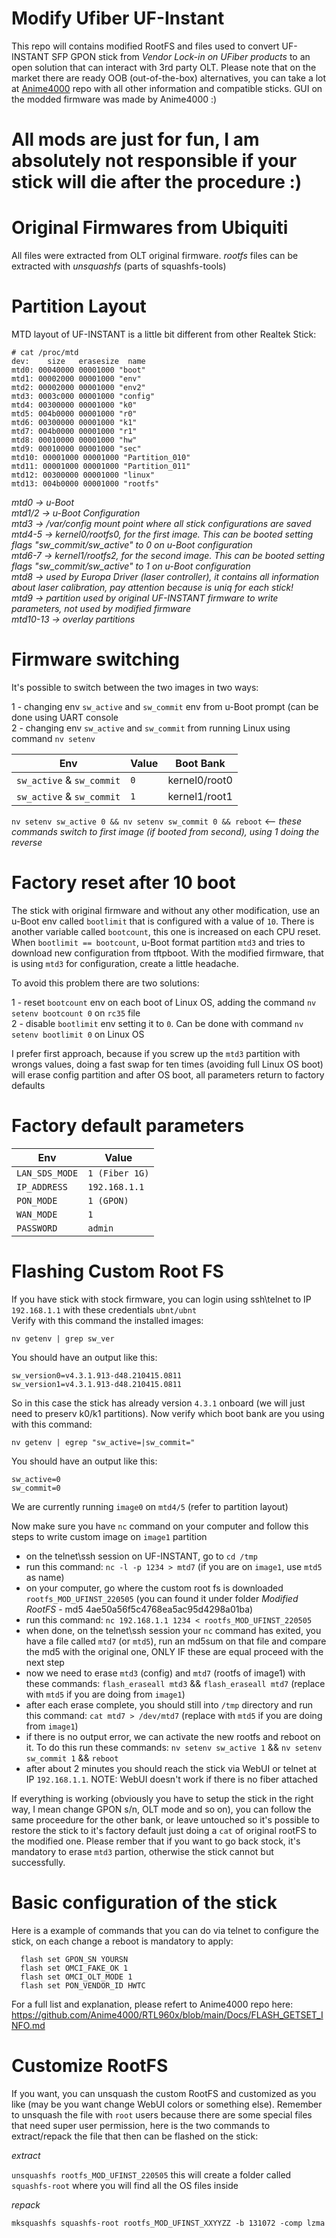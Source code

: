 # Modify Ufiber UF-Instant

This repo will contains modified RootFS and files used to convert UF-INSTANT SFP GPON stick from *Vendor Lock-in on UFiber products* to an open solution
that can interact with 3rd party OLT. 
Please note that on the market there are ready OOB (out-of-the-box) alternatives, you can take a lot at [Anime4000](https://github.com/Anime4000/RTL960x/) repo with all other information and compatible sticks. 
GUI on the modded firmware was made by Anime4000 :)

# All mods are just for fun, I am absolutely not responsible if your stick will die after the procedure :)


# Original Firmwares from Ubiquiti 

All files were extracted from OLT original firmware. *rootfs* files can be extracted with *unsquashfs* (parts of squashfs-tools)

# Partition Layout

MTD layout of UF-INSTANT is a little bit different from other Realtek Stick:

```
# cat /proc/mtd
dev:    size   erasesize  name
mtd0: 00040000 00001000 "boot"
mtd1: 00002000 00001000 "env"
mtd2: 00002000 00001000 "env2"
mtd3: 0003c000 00001000 "config"
mtd4: 00300000 00001000 "k0"
mtd5: 004b0000 00001000 "r0"
mtd6: 00300000 00001000 "k1"
mtd7: 004b0000 00001000 "r1"
mtd8: 00010000 00001000 "hw"
mtd9: 00010000 00001000 "sec"
mtd10: 00001000 00001000 "Partition_010"
mtd11: 00001000 00001000 "Partition_011"
mtd12: 00300000 00001000 "linux"
mtd13: 004b0000 00001000 "rootfs"
```

*mtd0 -> u-Boot*\
*mtd1/2 -> u-Boot Configuration*\
*mtd3 -> /var/config mount point where all stick configurations are saved*\
*mtd4-5 -> kernel0/rootfs0, for the first image. This can be booted setting flags "sw_commit/sw_active" to 0 on u-Boot configuration*\
*mtd6-7 -> kernel1/rootfs2, for the second image. This can be booted setting flags "sw_commit/sw_active" to 1 on u-Boot configuration*\
*mtd8 -> used by Europa Driver (laser controller), it contains all information about laser calibration, pay attention because is uniq for each stick!*\
*mtd9 -> partition used by original UF-INSTANT firmware to write parameters, not used by modified firmware*\
*mtd10-13 -> overlay partitions*

# Firmware switching

It's possible to switch between the two images in two ways:

1 - changing env `sw_active` and `sw_commit` env from u-Boot prompt (can be done using UART console \
2 - changing env `sw_active` and `sw_commit` from running Linux using command `nv setenv`

Env         | Value | Boot Bank
------------| ----- |-------
`sw_active` & `sw_commit` | `0`   | kernel0/root0
`sw_active` & `sw_commit` | `1`   | kernel1/root1

`nv setenv sw_active 0 && nv setenv sw_commit 0 && reboot` <-- *these commands switch to first image (if booted from second), using 1 doing the reverse*

# Factory reset after 10 boot

The stick with original firmware and without any other modification, use an u-Boot env called `bootlimit` that is configured with a value of `10`. There is another variable called `bootcount`, this one is increased on each CPU reset. When `bootlimit == bootcount`, u-Boot format partition `mtd3` and tries to download new configuration from tftpboot. With the modified firmware, that is using `mtd3` for configuration, create a little headache.

To avoid this problem there are two solutions:

1 - reset `bootcount` env on each boot of Linux OS, adding the command `nv setenv bootcount 0` on `rc35` file\
2 - disable `bootlimit` env setting it to `0`. Can be done with command `nv setenv bootlimit 0` on Linux OS

I prefer first approach, because if you screw up the `mtd3` partition with wrongs values, doing a fast swap for ten times (avoiding full Linux OS boot) will erase config partition and after OS boot, all parameters return to factory defaults

# Factory default parameters

Env           | Value
--------------| -----
`LAN_SDS_MODE`  | `1 (Fiber 1G)`
`IP_ADDRESS`    | `192.168.1.1`
`PON_MODE`      | `1 (GPON)`
`WAN_MODE`      | `1`
`PASSWORD`      | `admin`

# Flashing Custom Root FS

If you have stick with stock firmware, you can login using ssh\telnet to IP `192.168.1.1` with these credentials `ubnt/ubnt`\
Verify with this command the installed images:

`nv getenv | grep sw_ver`

You should have an output like this:

```
sw_version0=v4.3.1.913-d48.210415.0811
sw_version1=v4.3.1.913-d48.210415.0811
```

So in this case the stick has already version `4.3.1` onboard (we will just need to preserv k0/k1 partitions). Now verify which boot bank are you using with this command:

`nv getenv | egrep "sw_active=|sw_commit="`

You should have an output like this:

```
sw_active=0
sw_commit=0
```

We are currently running `image0` on `mtd4/5` (refer to partition layout)

Now make sure you have `nc` command on your computer and follow this steps to write custom image on `image1` partition

- on the telnet\ssh session on UF-INSTANT, go to `cd /tmp`
- run this command: `nc -l -p 1234 > mtd7` (if you are on `image1`, use `mtd5` as name)
- on your computer, go where the custom root fs is downloaded `rootfs_MOD_UFINST_220505` (you can found it under folder *Modified RootFS* - md5 4ae50a56f5c4768ea5ac95d4298a01ba)
- run this command: `nc 192.168.1.1 1234 < rootfs_MOD_UFINST_220505`
- when done, on the telnet\ssh session your `nc` command has exited, you have a file called `mtd7` (or `mtd5`), run an md5sum on that file and compare the md5 with the original one, ONLY IF these are equal proceed with the next step
- now we need to erase `mtd3` (config) and `mtd7` (rootfs of image1) with these commands: `flash_eraseall mtd3` && `flash_eraseall mtd7` (replace with `mtd5` if you are doing from `image1`)
- after each erase complete, you should still into `/tmp` directory and run this command: `cat mtd7 > /dev/mtd7` (replace with `mtd5` if you are doing from `image1`)
- if there is no output error, we can activate the new rootfs and reboot on it. To do this run these commands: `nv setenv sw_active 1` && `nv setenv sw_commit 1` && `reboot`
- after about 2 minutes you should reach the stick via WebUI or telnet at IP `192.168.1.1`. NOTE: WebUI doesn't work if there is no fiber attached

If everything is working (obviously you have to setup the stick in the right way, I mean change GPON s/n, OLT mode and so on), you can follow the same proceedure for the other bank, or leave untouched so it's possible to restore the stick to it's factory default just doing a `cat` of original rootFS to the modified one. Please rember that if you want to go back stock, it's mandatory to erase `mtd3` partion, otherwise the stick cannot but successfully.

# Basic configuration of the stick

Here is a example of commands that you can do via telnet to configure the stick, on each change a reboot is mandatory to apply:

```
  flash set GPON_SN YOURSN
  flash set OMCI_FAKE_OK 1
  flash set OMCI_OLT_MODE 1
  flash set PON_VENDOR_ID HWTC
```

For a full list and explanation, please refert to Anime4000 repo here: https://github.com/Anime4000/RTL960x/blob/main/Docs/FLASH_GETSET_INFO.md

# Customize RootFS

If you want, you can unsquash the custom RootFS and customized as you like (may be you want change WebUI colors or something else).
Remember to unsquash the file with `root` users because there are some special files that need super user permission, here is the two commands to extract/repack the file that then can be flashed on the stick:

*extract*

`unsquashfs rootfs_MOD_UFINST_220505`
this will create a folder called `squashfs-root` where you will find all the OS files inside

*repack*

`mksquashfs squashfs-root rootfs_MOD_UFINST_XXYYZZ -b 131072 -comp lzma`
